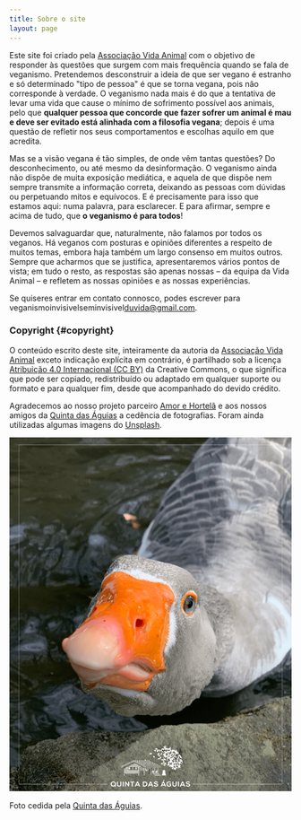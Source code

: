 ```yaml
---
title: Sobre o site
layout: page
---
```

Este site foi criado pela [Associação Vida Animal](https://www.vidanimal.org) com o objetivo de responder às questões que surgem com mais frequência quando se fala de veganismo. Pretendemos desconstruir a ideia de que ser vegano é estranho e só determinado "tipo de pessoa" é que se torna vegana, pois não corresponde à verdade. O veganismo nada mais é do que a tentativa de levar uma vida que cause o mínimo de sofrimento possível aos animais, pelo que **qualquer pessoa que concorde que fazer sofrer um animal é mau e deve ser evitado está alinhada com a filosofia vegana**; depois é uma questão de refletir nos seus comportamentos e escolhas aquilo em que acredita.

Mas se a visão vegana é tão simples, de onde vêm tantas questões? Do desconhecimento, ou até mesmo da desinformação. O veganismo ainda não dispõe de muita exposição mediática, e aquela de que dispõe nem sempre transmite a informação correta, deixando as pessoas com dúvidas ou perpetuando mitos e equívocos. E é precisamente para isso que estamos aqui: numa palavra, para esclarecer. E para afirmar, sempre e acima de tudo, que <strong>o veganismo é para todos</strong>!

Devemos salvaguardar que, naturalmente, não falamos por todos os veganos. Há veganos com posturas e opiniões diferentes a respeito de muitos temas, embora haja também um largo consenso em muitos outros. Sempre que acharmos que se justifica, apresentaremos vários pontos de vista; em tudo o resto, as respostas são apenas nossas &#8211; da equipa da Vida Animal &#8211; e refletem as nossas opiniões e as nossas experiências.

Se quiseres entrar em contato connosco, podes escrever para veganismo<span class="display-none">invisivel</span>sem<span class="display-none">invisivel</span>duvida@gmail.com.

### Copyright {#copyright}

O conteúdo escrito deste site, inteiramente da autoria da [Associação Vida Animal](https://www.vidanimal.org) exceto indicação explícita em contrário, é partilhado sob a licença [Atribuição 4.0 Internacional (CC BY)](https://creativecommons.org/licenses/by/4.0/deed.pt) da Creative Commons, o que significa que pode ser copiado, redistribuído ou adaptado em qualquer suporte ou formato e para qualquer fim, desde que acompanhado do devido crédito.

Agradecemos ao nosso projeto parceiro [Amor e Hortelã](https://www.amorehortela.pt) e aos nossos amigos da [Quinta das Águias](http://www.quintadasaguias.org) a cedência de fotografias. Foram ainda utilizadas algumas imagens do [Unsplash](https://unsplash.com).

![[Foto de um ganso na Quinta das Águias]](/assets/images/quinta_aguias_ganso.png "Um ganso na Quinta das Águias")

<div class="img-caption">Foto cedida pela <a href="https://www.facebook.com/associacaoquintadasaguias/photos/2762611720497915/">Quinta das Águias</a>.</div>
